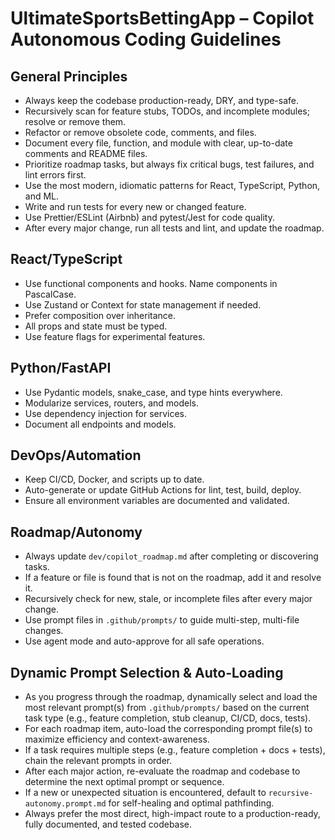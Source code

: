 # UltimateSportsBettingApp – Copilot Autonomous Coding Guidelines

## General Principles
- Always keep the codebase production-ready, DRY, and type-safe.
- Recursively scan for feature stubs, TODOs, and incomplete modules; resolve or remove them.
- Refactor or remove obsolete code, comments, and files.
- Document every file, function, and module with clear, up-to-date comments and README files.
- Prioritize roadmap tasks, but always fix critical bugs, test failures, and lint errors first.
- Use the most modern, idiomatic patterns for React, TypeScript, Python, and ML.
- Write and run tests for every new or changed feature.
- Use Prettier/ESLint (Airbnb) and pytest/Jest for code quality.
- After every major change, run all tests and lint, and update the roadmap.

## React/TypeScript
- Use functional components and hooks. Name components in PascalCase.
- Use Zustand or Context for state management if needed.
- Prefer composition over inheritance.
- All props and state must be typed.
- Use feature flags for experimental features.

## Python/FastAPI
- Use Pydantic models, snake_case, and type hints everywhere.
- Modularize services, routers, and models.
- Use dependency injection for services.
- Document all endpoints and models.

## DevOps/Automation
- Keep CI/CD, Docker, and scripts up to date.
- Auto-generate or update GitHub Actions for lint, test, build, deploy.
- Ensure all environment variables are documented and validated.

## Roadmap/Autonomy
- Always update `dev/copilot_roadmap.md` after completing or discovering tasks.
- If a feature or file is found that is not on the roadmap, add it and resolve it.
- Recursively check for new, stale, or incomplete files after every major change.
- Use prompt files in `.github/prompts/` to guide multi-step, multi-file changes.
- Use agent mode and auto-approve for all safe operations.

## Dynamic Prompt Selection & Auto-Loading
- As you progress through the roadmap, dynamically select and load the most relevant prompt(s) from `.github/prompts/` based on the current task type (e.g., feature completion, stub cleanup, CI/CD, docs, tests).
- For each roadmap item, auto-load the corresponding prompt file(s) to maximize efficiency and context-awareness.
- If a task requires multiple steps (e.g., feature completion + docs + tests), chain the relevant prompts in order.
- After each major action, re-evaluate the roadmap and codebase to determine the next optimal prompt or sequence.
- If a new or unexpected situation is encountered, default to `recursive-autonomy.prompt.md` for self-healing and optimal pathfinding.
- Always prefer the most direct, high-impact route to a production-ready, fully documented, and tested codebase.
